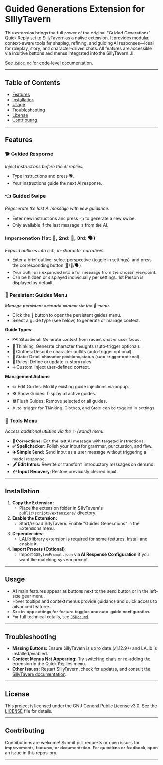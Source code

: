 # Guided Generations Extension for SillyTavern

This extension brings the full power of the original "Guided Generations" Quick Reply set to SillyTavern as a native extension. It provides modular, context-aware tools for shaping, refining, and guiding AI responses—ideal for roleplay, story, and character-driven chats. All features are accessible via intuitive buttons and menus integrated into the SillyTavern UI.

See [`JSDoc.md`](./JSDoc.md) for code-level documentation.

---

## Table of Contents
- [Features](#features)
- [Installation](#installation)
- [Usage](#usage)
- [Troubleshooting](#troubleshooting)
- [License](#license)
- [Contributing](#contributing)

---

## Features

### 🐕 Guided Response
*Inject instructions before the AI replies.*
- Type instructions and press 🐕.
- Your instructions guide the next AI response.

### 👈 Guided Swipe
*Regenerate the last AI message with new guidance.*
- Enter new instructions and press 👈 to generate a new swipe.
- Only available if the last message is from the AI.

### Impersonation (1st: 👤, 2nd: 👥, 3rd: 🗣️)
*Expand outlines into rich, in-character narratives.*
- Enter a brief outline, select perspective (toggle in settings), and press the corresponding button (👤/👥/🗣️).
- Your outline is expanded into a full message from the chosen viewpoint.
- Can be hidden or displayed individually per settings. 1st Person is displayed by default.

### 📖 Persistent Guides Menu
*Manage persistent scenario context via the 📖 menu.*
- Click the 📖 button to open the persistent guides menu.
- Select a guide type (see below) to generate or manage context.

**Guide Types:**
  - 🗺️ Situational: Generate context from recent chat or user focus.
  - 🧠 Thinking: Generate character thoughts (auto-trigger optional).
  - 👕 Clothes: Describe character outfits (auto-trigger optional).
  - 🧍 State: Detail character positions/status (auto-trigger optional).
  - 📜 Rules: Define or update in-story rules.
  - ➕ Custom: Inject user-defined context.

**Management Actions:**
  - ✏️ Edit Guides: Modify existing guide injections via popup.
  - 👁️ Show Guides: Display all active guides.
  - 🗑️ Flush Guides: Remove selected or all guides.
- Auto-trigger for Thinking, Clothes, and State can be toggled in settings.

### 🔖 Tools Menu
*Access additional utilities via the ✨ (wand) menu.*
  - **🔧 Corrections:** Edit the last AI message with targeted instructions.
  - **✅ Spellchecker:** Polish your input for grammar, punctuation, and flow.
  - **✈️ Simple Send:** Send input as a user message without triggering a model response.
  - **🖋️ Edit Intros:** Rewrite or transform introductory messages on demand.
  - **↩️ Input Recovery:** Restore previously cleared input.

---

## Installation

1. **Copy the Extension:**
   - Place the extension folder in SillyTavern's `public/scripts/extensions/` directory.
2. **Enable the Extension:**
   - Start/reload SillyTavern. Enable "Guided Generations" in the Extensions menu.
3. **Dependencies:**
   - [LALib library extension](https://github.com/LenAnderson/SillyTavern-LALib) is required for some features. Install and enable it.
4. **Import Presets (Optional):**
   - Import `GGSytemPrompt.json` via **AI Response Configuration** if you want the matching system prompt.

---

## Usage

- All main features appear as buttons next to the send button or in the left-side gear menu.
- Hover tooltips and context menus provide guidance and quick access to advanced features.
- See in-app settings for feature toggles and auto-guide configuration.
- For full technical details, see [`JSDoc.md`](./JSDoc.md).

---

## Troubleshooting

- **Missing Buttons:** Ensure SillyTavern is up to date (v1.12.9+) and LALib is installed/enabled.
- **Context Menus Not Appearing:** Try switching chats or re-adding the extension in the Quick Replies menu.
- **Other Issues:** Restart SillyTavern, check for updates, and consult the [SillyTavern documentation](https://github.com/SillyTavern/SillyTavern).

---

## License

This project is licensed under the GNU General Public License v3.0. See the [LICENSE](LICENSE) file for details.

---

## Contributing

Contributions are welcome! Submit pull requests or open issues for improvements, features, or documentation. For questions or feedback, open an issue in this repository.

---
